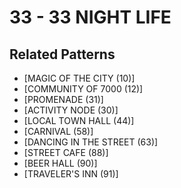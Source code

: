 # 33 - 33 NIGHT LIFE

## Related Patterns

- [MAGIC OF THE CITY (10)]
- [COMMUNITY OF 7000 (12)]
- [PROMENADE (31)]
- [ACTIVITY NODE (30)]
- [LOCAL TOWN HALL (44)]
- [CARNIVAL (58)]
- [DANCING IN THE STREET (63)]
- [STREET CAFE (88)]
- [BEER HALL (90)]
- [TRAVELER'S INN (91)]
